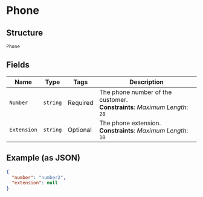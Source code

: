 
# Phone

## Structure

`Phone`

## Fields

| Name | Type | Tags | Description |
|  --- | --- | --- | --- |
| `Number` | `string` | Required | The phone number of the customer.<br>**Constraints**: *Maximum Length*: `20` |
| `Extension` | `string` | Optional | The phone extension.<br>**Constraints**: *Maximum Length*: `10` |

## Example (as JSON)

```json
{
  "number": "number2",
  "extension": null
}
```

